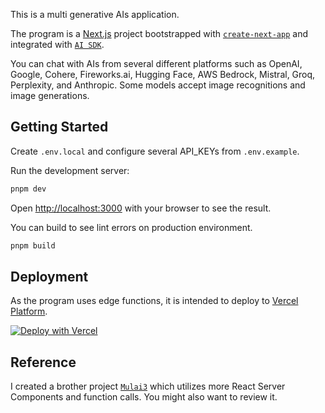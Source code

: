 This is a multi generative AIs application.

The program is a [Next.js](https://nextjs.org/) project bootstrapped with [`create-next-app`](https://github.com/vercel/next.js/tree/canary/packages/create-next-app) and integrated with [`AI SDK`](https://github.com/vercel/ai). 

You can chat with AIs from several different platforms such as OpenAI, Google, Cohere, Fireworks.ai, Hugging Face, AWS Bedrock, Mistral, Groq, Perplexity, and Anthropic. Some models accept image recognitions and image generations.

## Getting Started

Create `.env.local` and configure several API_KEYs from `.env.example`.

Run the development server:

```bash
pnpm dev
```
Open [http://localhost:3000](http://localhost:3000) with your browser to see the result.

You can build to see lint errors on production environment.

```bash
pnpm build
```

## Deployment

As the program uses edge functions, it is intended to deploy to [Vercel Platform](https://vercel.com/new?utm_medium=default-template&filter=next.js&utm_source=create-next-app&utm_campaign=create-next-app-readme).

[![Deploy with Vercel](https://vercel.com/button)](https://vercel.com/new/clone?repository-url=https%3A%2F%2Fgithub.com%2Ftwxxk%2Fmulai3&env=OPENAI_API_KEY,GOOGLE_API_KEY,ANTHROPIC_API_KEY&envDescription=See%20.env.example%20for%20other%20environment%20variable&demo-title=Mulai&demo-url=https%3A%2F%2Fmulai.vercel.app%2F)

## Reference

I created a brother project [`Mulai3`](https://github.com/twxxk/mulai3) which utilizes more React Server Components and function calls. You might also want to review it.
